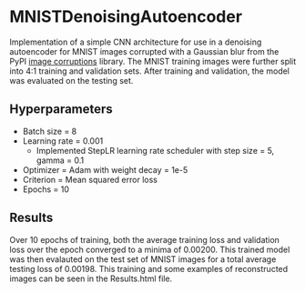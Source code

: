 # MNISTDenoisingAutoencoder
Implementation of a simple CNN architecture for use in a denoising autoencoder for MNIST images corrupted with a Gaussian blur from the PyPI [image corruptions](https://pypi.org/project/imagecorruptions/#description) library. The MNIST training images were further split into 4:1 training and validation sets. After training and validation, the model was evaluated on the testing set.

## Hyperparameters
- Batch size = 8
- Learning rate = 0.001
  - Implemented StepLR learning rate scheduler with step size = 5, gamma = 0.1
- Optimizer = Adam with weight decay = 1e-5
- Criterion = Mean squared error loss
- Epochs = 10

## Results
Over 10 epochs of training, both the average training loss and validation loss over the epoch converged to a minima of 0.00200. This trained model was then evalauted on the test set of MNIST images for a total average testing loss of 0.00198. This training and some examples of reconstructed images can be seen in the Results.html file.


